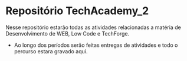 # Repositório TechAcademy_2


Nesse repositório estarão todas as atividades relacionadas a matéria de Desenvolvimento de WEB, Low Code e TechForge.

- Ao longo dos períodos serão feitas entregas de atividades e todo o percurso estara gravado aqui.
